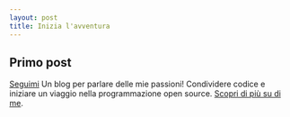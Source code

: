 ```yaml
---
layout: post
title: Inizia l'avventura
---
```


## Primo post

[Seguimi](/blog/)
Un blog per parlare delle mie passioni!
Condividere codice e iniziare un viaggio nella programmazione open source.
[Scopri di più su di me](/about/).


